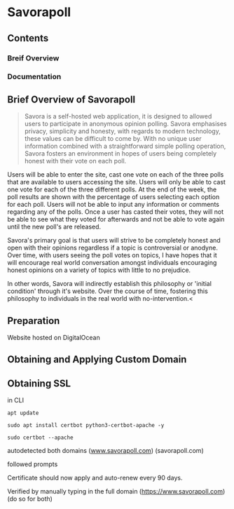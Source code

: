 # Savorapoll

## Contents

### Breif Overview
### Documentation 

## Brief Overview of Savorapoll

>Savora is a self-hosted web application, it is designed to allowed users to participate in anonymous opinion polling. Savora emphasises privacy, simplicity and honesty, with regards to modern technology, these values can be difficult to come by. With no unique user information combined with a straightforward simple polling operation, Savora fosters an environment in hopes of users being completely honest with their vote on each poll.

Users will be able to enter the site, cast one vote on each of the three polls that are available to users accessing the site. Users will only be able to cast one vote for each of the three different polls. At the end of the week, the poll results are shown with the percentage of users selecting each option for each poll. Users will not be able to input any information or comments regarding any of the polls. Once a user has casted their votes, they will not be able to see what they voted for afterwards and not be able to vote again until the new poll's are released.

Savora's primary goal is that users will strive to be completely honest and open with their opinions regardless if a topic is controversial or anodyne. Over time, with users seeing the poll votes on topics, I have hopes that it will encourage real world conversation amongst individuals encouraging honest opinions on a variety of topics with little to no prejudice.

In other words, Savora will indirectly establish this philosophy or 'initial condition' through it's website. Over the course of time, fostering this philosophy to individuals in the real world with no-intervention.<


## Preparation

Website hosted on DigitalOcean 

## Obtaining and Applying Custom Domain

## Obtaining SSL

in CLI

`apt update`

`sudo apt install certbot python3-certbot-apache -y`

`sudo certbot --apache`

autodetected both domains (www.savorapoll.com) (savorapoll.com)

followed prompts 

Certificate should now apply and auto-renew every 90 days.

Verified by manually typing in the full domain (https://www.savorapoll.com) (do so for both)

